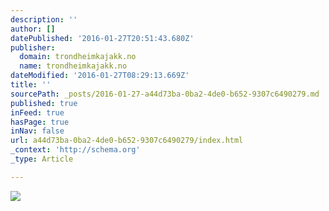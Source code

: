 ```yaml
---
description: ''
author: []
datePublished: '2016-01-27T20:51:43.680Z'
publisher:
  domain: trondheimkajakk.no
  name: trondheimkajakk.no
dateModified: '2016-01-27T08:29:13.669Z'
title: ''
sourcePath: _posts/2016-01-27-a44d73ba-0ba2-4de0-b652-9307c6490279.md
published: true
inFeed: true
hasPage: true
inNav: false
url: a44d73ba-0ba2-4de0-b652-9307c6490279/index.html
_context: 'http://schema.org'
_type: Article

---
```

![](http://trondheimkajakk.no/onewebstatic/0a54f8aada-12177770_10153626370235853_888727031_n.jpg)